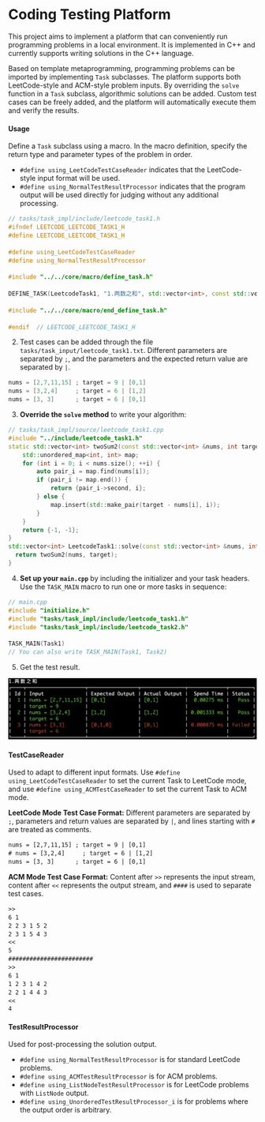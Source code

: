 # Coding Testing Platform

This project aims to implement a platform that can conveniently run programming problems in a local environment. It is implemented in C++ and currently supports writing solutions in the C++ language.

Based on template metaprogramming, programming problems can be imported by implementing `Task` subclasses. The platform supports both LeetCode-style and ACM-style problem inputs. By overriding the `solve` function in a `Task` subclass, algorithmic solutions can be added. Custom test cases can be freely added, and the platform will automatically execute them and verify the results.

#### Usage

Define a `Task` subclass using a macro. In the macro definition, specify the return type and parameter types of the problem in order.

- `#define using_LeetCodeTestCaseReader` indicates that the LeetCode-style input format will be used.
- `#define using_NormalTestResultProcessor` indicates that the program output will be used directly for judging without any additional processing.

```c++
// tasks/task_impl/include/leetcode_task1.h
#ifndef LEETCODE_LEETCODE_TASK1_H
#define LEETCODE_LEETCODE_TASK1_H

#define using_LeetCodeTestCaseReader
#define using_NormalTestResultProcessor

#include "../../core/macro/define_task.h"

DEFINE_TASK(LeetcodeTask1, "1.两数之和", std::vector<int>, const std::vector<int> &, int);

#include "../../core/macro/end_define_task.h"

#endif  // LEETCODE_LEETCODE_TASK1_H
```

2. Test cases can be added through the file `tasks/task_input/leetcode_task1.txt`. Different parameters are separated by `;`, and the parameters and the expected return value are separated by `|`.

```c++
nums = [2,7,11,15] ; target = 9 | [0,1]
nums = [3,2,4]     ; target = 6 | [1,2]
nums = [3, 3]      ; target = 6 | [0,1]
```

3. **Override the `solve` method** to write your algorithm:

```c++
// tasks/task_impl/source/leetcode_task1.cpp
#include "../include/leetcode_task1.h"
static std::vector<int> twoSum2(const std::vector<int> &nums, int target) {
    std::unordered_map<int, int> map;
    for (int i = 0; i < nums.size(); ++i) {
        auto pair_i = map.find(nums[i]);
        if (pair_i != map.end()) {
            return {pair_i->second, i};
        } else {
            map.insert(std::make_pair(target - nums[i], i));
        }
    }
    return {-1, -1};
}
std::vector<int> LeetcodeTask1::solve(const std::vector<int> &nums, int target) const {
  return twoSum2(nums, target);
}
```

4. **Set up your `main.cpp`** by including the initializer and your task headers. Use the `TASK_MAIN` macro to run one or more tasks in sequence:

```c++
// main.cpp
#include "initialize.h"
#include "tasks/task_impl/include/leetcode_task1.h"
#include "tasks/task_impl/include/leetcode_task2.h"

TASK_MAIN(Task1)
// You can also write TASK_MAIN(Task1, Task2)
```

5. Get the test result.

![result](https://github.com/Ankaichen/leetcode/blob/master/assets/result.png)

#### TestCaseReader

Used to adapt to different input formats. Use `#define using_LeetCodeTestCaseReader` to set the current Task to LeetCode mode, and use `#define using_ACMTestCaseReader` to set the current Task to ACM mode.

**LeetCode Mode Test Case Format:** Different parameters are separated by `;`, parameters and return values are separated by `|`, and lines starting with `#` are treated as comments.

```txt
nums = [2,7,11,15] ; target = 9 | [0,1]
# nums = [3,2,4]     ; target = 6 | [1,2]
nums = [3, 3]      ; target = 6 | [0,1]
```

**ACM Mode Test Case Format:** Content after `>>` represents the input stream, content after `<<` represents the output stream, and `####` is used to separate test cases.

```txt
>>
6 1
2 2 3 1 5 2
2 3 1 5 4 3
<<
5
########################
>>
6 1
1 2 3 1 4 2
2 2 1 4 4 3
<<
4
```

#### TestResultProcessor

Used for post-processing the solution output.

- `#define using_NormalTestResultProcessor` is for standard LeetCode problems.
- `#define using_ACMTestResultProcessor` is for ACM problems.
- `#define using_ListNodeTestResultProcessor` is for LeetCode problems with `ListNode` output.
- `#define using_UnorderedTestResultProcessor_i` is for problems where the output order is arbitrary.